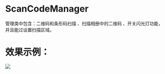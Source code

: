 # ScanCodeManager
管理类中包含：二维码和条形码扫描 、扫描相册中的二维码 、开关闪光灯功能，并且能过设置扫描区域。

# 效果示例：
![](https://github.com/yuxunhuang/ScanCodeManager/blob/master/gif/scanCode.gif?raw=true)
